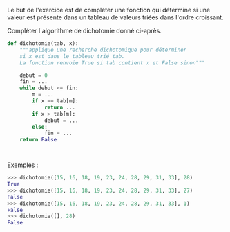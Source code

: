Le but de l'exercice est de compléter une fonction qui détermine si une valeur est présente
dans un tableau de valeurs triées dans l'ordre croissant.

Compléter l'algorithme de dichotomie donné ci-après.

```python linenums='1'
def dichotomie(tab, x):
    """applique une recherche dichotomique pour déterminer
    si x est dans le tableau trié tab.
    La fonction renvoie True si tab contient x et False sinon"""

    debut = 0
    fin = ... 
    while debut <= fin:
        m = ... 
        if x == tab[m]:
            return ... 
        if x > tab[m]:
            debut = ... 
        else:
            fin = ... 
    return False




```

Exemples :

```python
>>> dichotomie([15, 16, 18, 19, 23, 24, 28, 29, 31, 33], 28)
True
>>> dichotomie([15, 16, 18, 19, 23, 24, 28, 29, 31, 33], 27)
False
>>> dichotomie([15, 16, 18, 19, 23, 24, 28, 29, 31, 33], 1)
False
>>> dichotomie([], 28)
False
```